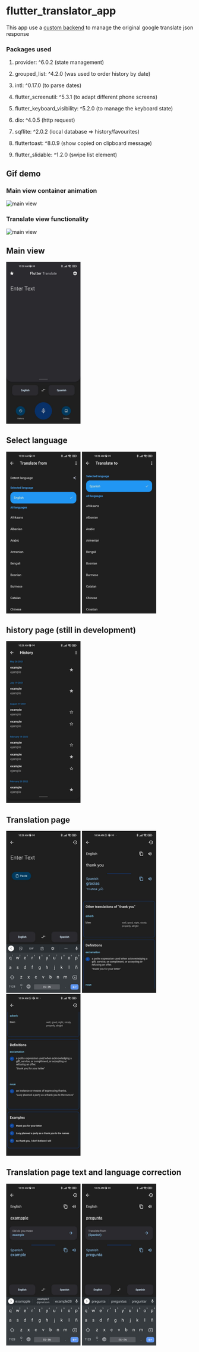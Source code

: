 # flutter_translator_app

This app use a [custom backend](https://github.com/camilo1498/google_translate_api) to manage the original google translate json response

### Packages used

1) provider: ^6.0.2  (state management)

2) grouped_list: ^4.2.0 (was used to order history by date)

3) intl: ^0.17.0 (to parse dates)

4) flutter_screenutil: ^5.3.1 (to adapt different phone screens)

5) flutter_keyboard_visibility: ^5.2.0 (to manage the keyboard state)

6) dio: ^4.0.5 (http request)

7) sqflite: ^2.0.2 (local database => history/favourites)

8) fluttertoast: ^8.0.9 (show copied on clipboard message)

9) flutter_slidable: ^1.2.0 (swipe list element)

## Gif demo

### Main view container animation

<p float="left"> 
   <img src="https://github.com/camilo1498/flutter_translate_app/blob/main/app_screenshots/video1.gif" alt="main view" title="custom view" width="200"/> 
</p>

### Translate view functionality

<p float="left"> 
   <img src="https://github.com/camilo1498/flutter_translate_app/blob/main/app_screenshots/video2.gif" alt="main view" title="custom view" width="200"/> 
</p>

## Main view

<p float="left"> 
   <img src="https://github.com/camilo1498/flutter_translate_app/blob/main/app_screenshots/1.jpg" alt="main view" title="custom view" width="200"/> 
</p>

## Select language 

<p float="left"> 
   <img src="https://github.com/camilo1498/flutter_translate_app/blob/main/app_screenshots/2.jpg" alt="main view" title="custom view" width="200"/> 
   <img src="https://github.com/camilo1498/flutter_translate_app/blob/main/app_screenshots/3.jpg" alt="main view" title="custom view" width="200"/> 
</p>

## history page (still in development)

<p float="left"> 
   <img src="https://github.com/camilo1498/flutter_translate_app/blob/main/app_screenshots/4.jpg" alt="main view" title="custom view" width="200"/>
</p>

## Translation page

<p float="left"> 
   <img src="https://github.com/camilo1498/flutter_translate_app/blob/main/app_screenshots/5.jpg" alt="main view" title="custom view" width="200"/> 
   <img src="https://github.com/camilo1498/flutter_translate_app/blob/main/app_screenshots/9.jpg" alt="main view" title="custom view" width="200"/> 
   <img src="https://github.com/camilo1498/flutter_translate_app/blob/main/app_screenshots/10.jpg" alt="main view" title="custom view" width="200"/> 
</p>

## Translation page text and language correction

<p float="left"> 
   <img src="https://github.com/camilo1498/flutter_translate_app/blob/main/app_screenshots/7.jpg" alt="main view" title="custom view" width="200"/> 
   <img src="https://github.com/camilo1498/flutter_translate_app/blob/main/app_screenshots/8.jpg" alt="main view" title="custom view" width="200"/> 
</p>
